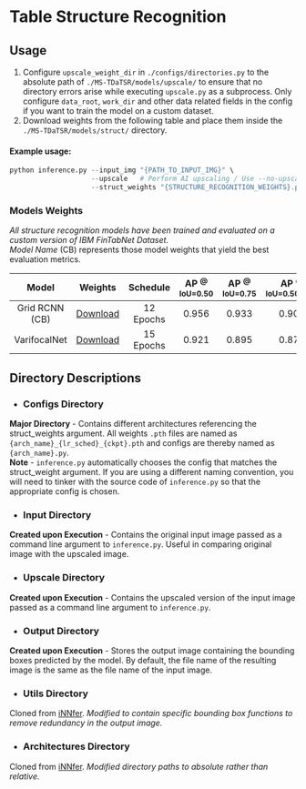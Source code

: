 # Table Structure Recognition
## Usage
1. Configure `upscale_weight_dir` in `./configs/directories.py` to the absolute path of `./MS-TDaTSR/models/upscale/` to ensure that no directory errors arise while executing `upscale.py` as a subprocess. Only configure `data_root`, `work_dir` and other data related fields in the config if you want to train the model on a custom dataset.<br/>
2. Download weights from the following table and place them inside the `./MS-TDaTSR/models/struct/` directory.<br/>
#### Example usage:
```python
python inference.py --input_img "{PATH_TO_INPUT_IMG}" \
                    --upscale   # Perform AI upscaling / Use --no-upscale to disable it
                    --struct_weights "{STRUCTURE_RECOGNITION_WEIGHTS}.pth"
```

### Models Weights
_All structure recognition models have been trained and evaluated on a custom version of IBM FinTabNet Dataset._<br/>_Model Name_ (CB) represents those model weights that yield the best evaluation metrics.

| Model | Weights | Schedule |AP <sup>@ IoU=0.50</sup> | AP <sup>@ IoU=0.75</sup> | AP <sup>@ IoU=0.50:0.95</sup> |
| :---: | :---: | :---: | :---: | :---: | :---: |
| Grid RCNN (CB) | [Download](https://drive.google.com/file/d/15xCFjnmmCj0aQlVQ6-U-bh0eICeUIWIc/view?usp=sharing) | 12 Epochs | 0.956 | 0.933 | 0.901 |
| VarifocalNet | [Download](https://drive.google.com/file/d/16-hCk9EDXt9e0uHfrTrA-ExY__mCt2DW/view?usp=sharing) | 15 Epochs | 0.921 | 0.895 | 0.877 |

## **Directory Descriptions**

- ### Configs Directory<br/>
**Major Directory** - Contains different architectures referencing the struct_weights argument. All weights `.pth` files are named as `{arch_name}_{lr_sched}_{ckpt}.pth` and configs are thereby named as `{arch_name}.py`.<br/>
**Note** - `inference.py` automatically chooses the config that matches the struct_weight argument. If you are using a different naming convention, you will need to tinker with the source code of `inference.py` so that the appropriate config is chosen.

- ### Input Directory<br/>
**Created upon Execution** - Contains the original input image passed as a command line argument to `inference.py`. 
Useful in comparing original image with the upscaled image.

- ### Upscale Directory<br/>
**Created upon Execution** - Contains the upscaled version of the input image passed as a command line argument to `inference.py`.

- ### Output Directory<br/>
**Created upon Execution** - Stores the output image containing the bounding boxes predicted by the model. By default, the file name of the resulting image is the same as the file name of the input image.

- ### Utils Directory<br/>
Cloned from [iNNfer](https://github.com/victorca25/iNNfer). _Modified to contain specific bounding box functions to remove redundancy in the output image._

- ### Architectures Directory<br/>
Cloned from [iNNfer](https://github.com/victorca25/iNNfer). _Modified directory paths to absolute rather than relative._
